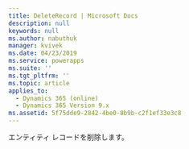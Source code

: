 ```yaml
---
title: DeleteRecord | Microsoft Docs
description: null
keywords: null
ms.author: nabuthuk
manager: kvivek
ms.date: 04/23/2019
ms.service: powerapps
ms.suite: ''
ms.tgt_pltfrm: ''
ms.topic: article
applies_to:
  - Dynamics 365 (online)
  - Dynamics 365 Version 9.x
ms.assetid: 5f75dde9-2842-4be0-8b9b-c2f1ef33e3c8
---
```


エンティティ レコードを削除します。
